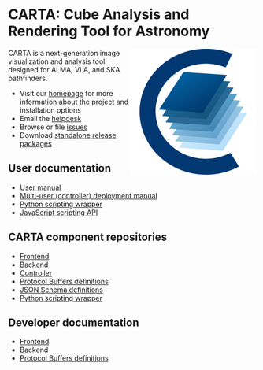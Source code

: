 # CARTA: Cube Analysis and Rendering Tool for Astronomy

<img align="right" src="cartaviewer.png">

CARTA is a next-generation image visualization and analysis tool designed for ALMA, VLA, and SKA pathfinders.

* Visit our [homepage](https://cartavis.org/) for more information about the project and installation options
* Email the [helpdesk](mailto:support@carta.freshdesk.com)
* Browse or file [issues](https://github.com/CARTAvis/carta/issues)
* Download [standalone release packages](https://github.com/CARTAvis/carta/releases/latest)

## User documentation

* [User manual](https://carta.readthedocs.io)
* [Multi-user (controller) deployment manual](https://carta-controller.readthedocs.io)
* [Python scripting wrapper](https://carta-python.readthedocs.io)
* [JavaScript scripting API](https://cartavis.org/carta-frontend/api)

## CARTA component repositories

* [Frontend](https://github.com/CARTAvis/carta-frontend/)
* [Backend](https://github.com/CARTAvis/carta-backend/)
* [Controller](https://github.com/CARTAvis/carta-controller/)
* [Protocol Buffers definitions](https://github.com/CARTAvis/carta-protobuf/)
* [JSON Schema definitions](https://github.com/CARTAvis/schemas/)
* [Python scripting wrapper](https://github.com/CARTAvis/carta-python/)

## Developer documentation

* [Frontend](https://cartavis.org/carta-frontend/)
* [Backend](https://cartavis.org/carta-backend/)
* [Protocol Buffers definitions](https://carta-protobuf.readthedocs.io)
